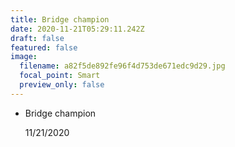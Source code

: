 ```yaml
---
title: Bridge champion
date: 2020-11-21T05:29:11.242Z
draft: false
featured: false
image:
  filename: a82f5de892fe96f4d753de671edc9d29.jpg
  focal_point: Smart
  preview_only: false
---
```

<!--StartFragment-->

* Bridge champion

  1﻿1/21/2020

<!--EndFragment-->